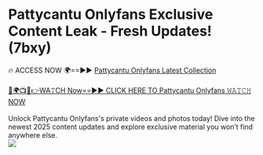 # Pattycantu Onlyfans Exclusive Content Leak - Fresh Updates! (7bxy)

🔥 ACCESS NOW 🌍==►► <a href="https://tinyurl.com/kvy9nzfs" rel="nofollow">Pattycantu Onlyfans Latest Collection</a>
<br><br>
[🔴🌍📺📱👉WA𝚃CH Now==►► CLICK HERE TO Pattycantu Onlyfans 𝚆𝙰𝚃𝙲𝙷 NOW](https://tinyurl.com/kvy9nzfs)
<br><br>
Unlock Pattycantu Onlyfans's private videos and photos today! Dive into the newest 2025 content updates and explore exclusive material you won’t find anywhere else.
<br>
<a href="https://tinyurl.com/kvy9nzfs" rel="nofollow" data-target="animated-image.originalLink"><img src="https://camo.githubusercontent.com/8a4f000d20f83aca3bf7ec5f350d767afa0574a8a352519fd8cfa583a6f93a33/68747470733a2f2f692e696d6775722e636f6d2f644a486b345a712e676966" data-canonical-src="https://i.imgur.com/dJHk4Zq.gif" style="max-width: 100%; display: inline-block;" data-target="animated-image.originalImage"></a>
<br>
